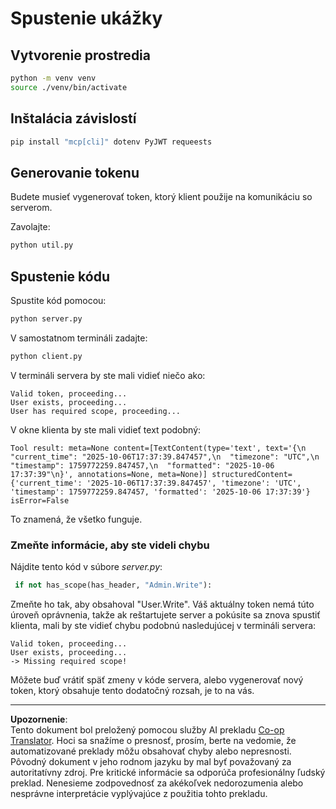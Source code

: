 <!--
CO_OP_TRANSLATOR_METADATA:
{
  "original_hash": "fd28e690667b8ad84bb153cb025cfd73",
  "translation_date": "2025-10-07T01:18:55+00:00",
  "source_file": "03-GettingStarted/11-simple-auth/solution/python/README.md",
  "language_code": "sk"
}
-->
# Spustenie ukážky

## Vytvorenie prostredia

```sh
python -m venv venv
source ./venv/bin/activate
```

## Inštalácia závislostí

```sh
pip install "mcp[cli]" dotenv PyJWT requeests
```

## Generovanie tokenu

Budete musieť vygenerovať token, ktorý klient použije na komunikáciu so serverom.

Zavolajte:

```sh
python util.py
```

## Spustenie kódu

Spustite kód pomocou:

```sh
python server.py
```

V samostatnom termináli zadajte:

```sh
python client.py
```

V termináli servera by ste mali vidieť niečo ako:

```text
Valid token, proceeding...
User exists, proceeding...
User has required scope, proceeding...
```

V okne klienta by ste mali vidieť text podobný:

```text
Tool result: meta=None content=[TextContent(type='text', text='{\n  "current_time": "2025-10-06T17:37:39.847457",\n  "timezone": "UTC",\n  "timestamp": 1759772259.847457,\n  "formatted": "2025-10-06 17:37:39"\n}', annotations=None, meta=None)] structuredContent={'current_time': '2025-10-06T17:37:39.847457', 'timezone': 'UTC', 'timestamp': 1759772259.847457, 'formatted': '2025-10-06 17:37:39'} isError=False
```

To znamená, že všetko funguje.

### Zmeňte informácie, aby ste videli chybu

Nájdite tento kód v súbore *server.py*:

```python
 if not has_scope(has_header, "Admin.Write"):
```

Zmeňte ho tak, aby obsahoval "User.Write". Váš aktuálny token nemá túto úroveň oprávnenia, takže ak reštartujete server a pokúsite sa znova spustiť klienta, mali by ste vidieť chybu podobnú nasledujúcej v termináli servera:

```text
Valid token, proceeding...
User exists, proceeding...
-> Missing required scope!
```

Môžete buď vrátiť späť zmeny v kóde servera, alebo vygenerovať nový token, ktorý obsahuje tento dodatočný rozsah, je to na vás.

---

**Upozornenie**:  
Tento dokument bol preložený pomocou služby AI prekladu [Co-op Translator](https://github.com/Azure/co-op-translator). Hoci sa snažíme o presnosť, prosím, berte na vedomie, že automatizované preklady môžu obsahovať chyby alebo nepresnosti. Pôvodný dokument v jeho rodnom jazyku by mal byť považovaný za autoritatívny zdroj. Pre kritické informácie sa odporúča profesionálny ľudský preklad. Nenesieme zodpovednosť za akékoľvek nedorozumenia alebo nesprávne interpretácie vyplývajúce z použitia tohto prekladu.